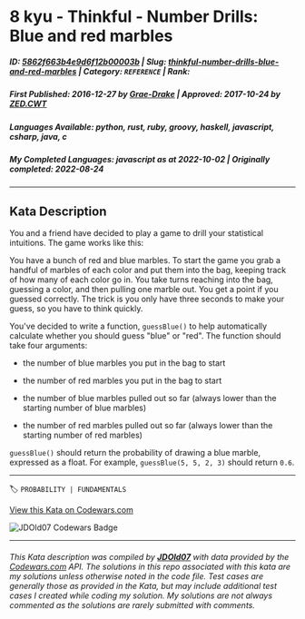 # 8 kyu - Thinkful - Number Drills: Blue and red marbles

##### **ID**: [5862f663b4e9d6f12b00003b](https://www.codewars.com/kata/5862f663b4e9d6f12b00003b) | **Slug**: [thinkful-number-drills-blue-and-red-marbles](https://www.codewars.com/kata/5862f663b4e9d6f12b00003b) | **Category**: `REFERENCE` | **Rank**: <span style="color:white">8 kyu</span>

##### **First Published**: 2016-12-27 ***by*** [Grae-Drake](https://www.codewars.com/users/Grae-Drake) | **Approved**: 2017-10-24 ***by*** [ZED.CWT](https://www.codewars.com/users/ZED.CWT)

##### **Languages Available**: python, rust, ruby, groovy, haskell, javascript, csharp, java, c

##### **My Completed Languages**: javascript ***as at*** 2022-10-02 | **Originally completed**: 2022-08-24

---

## Kata Description


You and a friend have decided to play a game to drill your statistical intuitions. The game works like this:



You have a bunch of red and blue marbles. To start the game you grab a handful of marbles of each color and put them into the bag, keeping track of how many of each color go in. You take turns reaching into the bag, guessing a color, and then pulling one marble out. You get a point if you guessed correctly. The trick is you only have three seconds to make your guess, so you have to think quickly.



You've decided to write a function, `guessBlue()` to help automatically calculate whether you should guess "blue" or "red". The function should take four arguments:



 * the number of blue marbles you put in the bag to start

 * the number of red marbles you put in the bag to start

 * the number of blue marbles pulled out so far (always lower than the starting number of blue marbles)

 * the number of red marbles pulled out so far (always lower than the starting number of red marbles)



`guessBlue()` should return the probability of drawing a blue marble, expressed as a float. For example, `guessBlue(5, 5, 2, 3)` should return `0.6`.

---


🏷 `PROBABILITY | FUNDAMENTALS`


[View this Kata on Codewars.com](https://www.codewars.com/kata/5862f663b4e9d6f12b00003b)

![](https://www.codewars.com/users/jdold07/badges/large "JDOld07 Codewars Badge")

---

###### *This Kata description was compiled by [**JDOld07**](https://tpstech.dev) with data provided by the [Codewars.com](https://www.codewars.com) API.  The solutions in this repo associated with this kata are my solutions unless otherwise noted in the code file.  Test cases are generally those as provided in the Kata, but may include additional test cases I created while coding my solution.  My solutions are not always commented as the solutions are rarely submitted with comments.*

